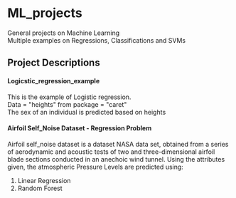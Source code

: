 # ML_projects
General projects on Machine Learning 
<br/>
Multiple examples on Regressions, Classifications and SVMs 
## Project Descriptions
#### Logicstic_regression_example 
This is the example of Logistic regression.<br/>
Data = "heights" from package = "caret"<br/>
The sex of an individual is predicted based on heights 

#### Airfoil Self_Noise Dataset - Regression Problem
Airfoil self_noise dataset is a dataset NASA data set, obtained from a series of aerodynamic and acoustic tests of two and three-dimensional airfoil blade sections conducted in an anechoic wind tunnel. Using the attributes given, the atmospheric Pressure Levels are predicted using:
1. Linear Regression
2. Random Forest


